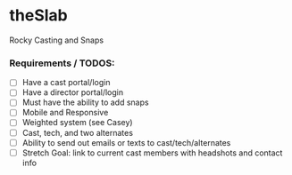 # theSlab
Rocky Casting and Snaps

### Requirements / TODOS:
- [ ] Have a cast portal/login
- [ ] Have a director portal/login
- [ ] Must have the ability to add snaps
- [ ] Mobile and Responsive
- [ ] Weighted system (see Casey)
- [ ] Cast, tech, and two alternates
- [ ] Ability to send out emails or texts to cast/tech/alternates
- [ ] Stretch Goal: link to current cast members with headshots and contact info
